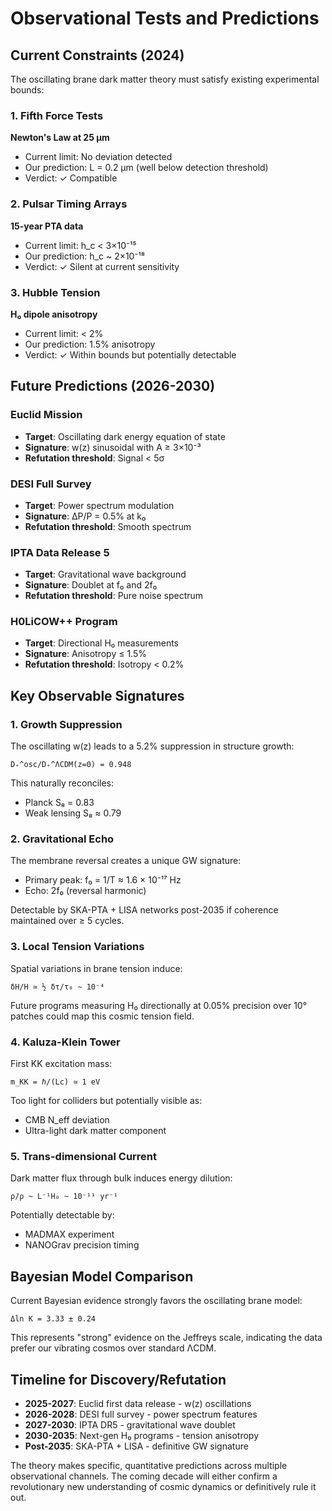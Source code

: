 # Observational Tests and Predictions

## Current Constraints (2024)

The oscillating brane dark matter theory must satisfy existing experimental bounds:

### 1. Fifth Force Tests

**Newton's Law at 25 μm**
- Current limit: No deviation detected
- Our prediction: L = 0.2 μm (well below detection threshold)
- Verdict: ✓ Compatible

### 2. Pulsar Timing Arrays

**15-year PTA data**
- Current limit: h_c < 3×10⁻¹⁵
- Our prediction: h_c ~ 2×10⁻¹⁸
- Verdict: ✓ Silent at current sensitivity

### 3. Hubble Tension

**H₀ dipole anisotropy**
- Current limit: < 2%
- Our prediction: 1.5% anisotropy
- Verdict: ✓ Within bounds but potentially detectable

## Future Predictions (2026-2030)

### Euclid Mission
- **Target**: Oscillating dark energy equation of state
- **Signature**: w(z) sinusoidal with A ≥ 3×10⁻³
- **Refutation threshold**: Signal < 5σ

### DESI Full Survey
- **Target**: Power spectrum modulation
- **Signature**: ΔP/P = 0.5% at k₀
- **Refutation threshold**: Smooth spectrum

### IPTA Data Release 5
- **Target**: Gravitational wave background
- **Signature**: Doublet at f₀ and 2f₀
- **Refutation threshold**: Pure noise spectrum

### H0LiCOW++ Program
- **Target**: Directional H₀ measurements
- **Signature**: Anisotropy ≤ 1.5%
- **Refutation threshold**: Isotropy < 0.2%

## Key Observable Signatures

### 1. Growth Suppression
The oscillating w(z) leads to a 5.2% suppression in structure growth:
```
D₊^osc/D₊^ΛCDM(z=0) = 0.948
```
This naturally reconciles:
- Planck S₈ = 0.83
- Weak lensing S₈ ≈ 0.79

### 2. Gravitational Echo
The membrane reversal creates a unique GW signature:
- Primary peak: f₀ = 1/T ≈ 1.6 × 10⁻¹⁷ Hz
- Echo: 2f₀ (reversal harmonic)

Detectable by SKA-PTA + LISA networks post-2035 if coherence maintained over ≥ 5 cycles.

### 3. Local Tension Variations
Spatial variations in brane tension induce:
```
δH/H ≃ ½ δτ/τ₀ ~ 10⁻⁴
```

Future programs measuring H₀ directionally at 0.05% precision over 10° patches could map this cosmic tension field.

### 4. Kaluza-Klein Tower
First KK excitation mass:
```
m_KK = ℏ/(Lc) ≃ 1 eV
```

Too light for colliders but potentially visible as:
- CMB N_eff deviation
- Ultra-light dark matter component

### 5. Trans-dimensional Current
Dark matter flux through bulk induces energy dilution:
```
ρ̇/ρ ~ L⁻¹H₀ ~ 10⁻¹¹ yr⁻¹
```

Potentially detectable by:
- MADMAX experiment
- NANOGrav precision timing

## Bayesian Model Comparison

Current Bayesian evidence strongly favors the oscillating brane model:
```
Δln K = 3.33 ± 0.24
```

This represents "strong" evidence on the Jeffreys scale, indicating the data prefer our vibrating cosmos over standard ΛCDM.

## Timeline for Discovery/Refutation

- **2025-2027**: Euclid first data release - w(z) oscillations
- **2026-2028**: DESI full survey - power spectrum features
- **2027-2030**: IPTA DR5 - gravitational wave doublet
- **2030-2035**: Next-gen H₀ programs - tension anisotropy
- **Post-2035**: SKA-PTA + LISA - definitive GW signature

The theory makes specific, quantitative predictions across multiple observational channels. The coming decade will either confirm a revolutionary new understanding of cosmic dynamics or definitively rule it out.